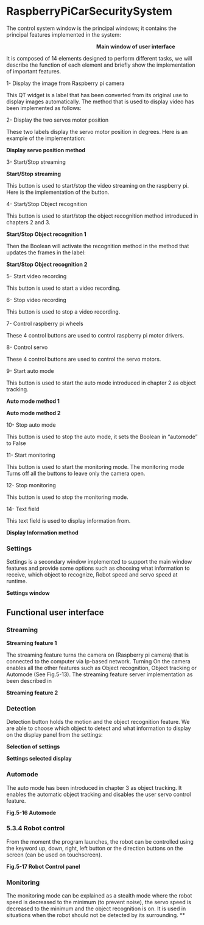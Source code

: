 # RaspberryPiCarSecuritySystem
The control system window is the principal windows; it contains the principal features implemented in the system:

`			                      `**Main window of user interface**

It is composed of 14 elements designed to perform different tasks, we will describe the function of each element and briefly show the implementation of important features.

1- Display the image from Raspberry pi camera

This QT widget is a label that has been converted from its original use to display images automatically. The method that is used to display video has been implemented as follows:

2- Display the two servos motor position

These two labels display the servo motor position in degrees. Here is an example of the implementation:

**Display servo position method**

3- Start/Stop streaming

**Start/Stop streaming**

This button is used to start/stop the video streaming on the raspberry pi. Here is the implementation of the button.

4- Start/Stop Object recognition

This button is used to start/stop the object recognition method introduced in chapters 2 and 3.

**Start/Stop Object recognition 1**

Then the Boolean will activate the recognition method in the method that updates the frames in the label:

**Start/Stop Object recognition 2**

5- Start video recording

This button is used to start a video recording.

6- Stop video recording

This button is used to stop a video recording.

7- Control raspberry pi wheels

These 4 control buttons are used to control raspberry pi motor drivers.

8- Control servo 

These 4 control buttons are used to control the servo motors.

9- Start auto mode

This button is used to start the auto mode introduced in chapter 2 as object tracking.

**Auto mode method 1**

**Auto mode method 2**

10- Stop auto mode

This button is used to stop the auto mode, it sets the Boolean in “automode” to False 

11- Start monitoring

This button is used to start the monitoring mode. The monitoring mode Turns off all the buttons to leave only the camera open.

12- Stop monitoring

This button is used to stop the monitoring mode.

14- Text field

This text field is used to display information from.

**Display Information method**
### Settings
Settings is a secondary window implemented to support the main window features and provide some options such as choosing what information to receive, which object to recognize, Robot speed and servo speed at runtime. 

**Settings window**
## Functional user interface
### Streaming

**Streaming feature 1**

The streaming feature turns the camera on (Raspberry pi camera) that is connected to the computer via Ip-based network. Turning On the camera enables all the other features such as Object recognition, Object tracking or Automode (See Fig.5-13). The streaming feature server implementation as been described in 

**Streaming feature 2**
### Detection
Detection button holds the motion and the object recognition feature. We are able to choose which object to detect and what information to display on the display panel from the settings:

**Selection of settings**

**Settings selected display**
### Automode
The auto mode has been introduced in chapter 3 as object tracking. It enables the automatic object tracking and disables the user servo control feature. 

**Fig.5-16 Automode** 
### 5.3.4 Robot control
From the moment the program launches, the robot can be controlled using the keyword up, down, right, left button or the direction buttons on the screen (can be used on touchscreen).

**Fig.5-17 Robot Control panel** 

### Monitoring
The monitoring mode can be explained as a stealth mode where the robot speed is decreased to the minimum (to prevent noise), the servo speed is decreased to the minimum and the object recognition is on. It is used in situations when the robot should not be detected by its surrounding.
**


